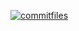 [![commitfiles](https://github.com/abd360Superman/covid19-info/actions/workflows/commitfiles.yml/badge.svg)](https://github.com/abd360Superman/covid19-info/actions/workflows/commitfiles.yml)
